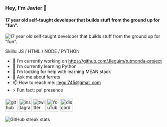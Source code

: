 ### Hey, I'm Javier 👋
#### 17 year old self-taught developer that builds stuff from the ground up for "fun".
![17 year old self-taught developer that builds stuff from the ground up for "fun".](https://cdn.discordapp.com/attachments/458719496639610882/959630825249452082/Background.png)

Skills: JS / HTML / NODE / PYTHON

- 🔭 I’m currently working on https://github.com/Jleguim/tutmonda-project 
- 🌱 I’m currently learning Python 
- 🤔 I’m looking for help with learning MEAN stack 
- 💬 Ask me about ferrets 
- 📫 How to reach me: jlegui745@gmail.com 
- ⚡ Fun fact: pal presence 


[<img src='https://cdn.jsdelivr.net/npm/simple-icons@3.0.1/icons/github.svg' alt='github' height='40'>](https://github.com/Jleguim)  [<img src='https://cdn.jsdelivr.net/npm/simple-icons@3.0.1/icons/instagram.svg' alt='instagram' height='40'>](https://www.instagram.com/Jleguim_/)  [<img src='https://cdn.jsdelivr.net/npm/simple-icons@3.0.1/icons/twitter.svg' alt='twitter' height='40'>](https://twitter.com/Jleguim_)  [<img src='https://cdn.jsdelivr.net/npm/simple-icons@3.0.1/icons/youtube.svg' alt='YouTube' height='40'>](https://www.youtube.com/channel/UC15bHf8XbPIlQkifmlaSoDw)  [<img src='https://cdn.jsdelivr.net/npm/simple-icons@3.0.1/icons/discord.svg' alt='discord' height='40'>](Briggs#4992)  

![GitHub streak stats](https://github-readme-streak-stats.herokuapp.com/?user=Jleguim)  
